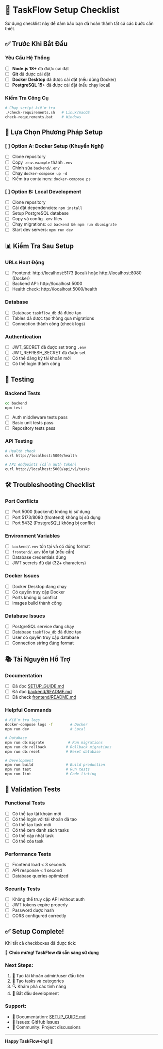 # 📝 TaskFlow Setup Checklist

Sử dụng checklist này để đảm bảo bạn đã hoàn thành tất cả các bước cần thiết.

## ✅ Trước Khi Bắt Đầu

### Yêu Cầu Hệ Thống
- [ ] **Node.js 18+** đã được cài đặt
- [ ] **Git** đã được cài đặt
- [ ] **Docker Desktop** đã được cài đặt (nếu dùng Docker)
- [ ] **PostgreSQL 15+** đã được cài đặt (nếu chạy local)

### Kiểm Tra Công Cụ
```bash
# Chạy script kiểm tra
./check-requirements.sh   # Linux/macOS
check-requirements.bat    # Windows
```

## 🚀 Lựa Chọn Phương Pháp Setup

### [ ] Option A: Docker Setup (Khuyến Nghị)
- [ ] Clone repository
- [ ] Copy `.env.example` thành `.env`
- [ ] Chỉnh sửa `backend/.env`
- [ ] Chạy `docker-compose up -d`
- [ ] Kiểm tra containers: `docker-compose ps`

### [ ] Option B: Local Development
- [ ] Clone repository
- [ ] Cài đặt dependencies: `npm install`
- [ ] Setup PostgreSQL database
- [ ] Copy và config `.env` files
- [ ] Chạy migrations: `cd backend && npm run db:migrate`
- [ ] Start dev servers: `npm run dev`

## 📊 Kiểm Tra Sau Setup

### URLs Hoạt Động
- [ ] Frontend: http://localhost:5173 (local) hoặc http://localhost:8080 (Docker)
- [ ] Backend API: http://localhost:5000
- [ ] Health check: http://localhost:5000/health

### Database
- [ ] Database `taskflow_db` đã được tạo
- [ ] Tables đã được tạo thông qua migrations
- [ ] Connection thành công (check logs)

### Authentication
- [ ] JWT_SECRET đã được set trong `.env`
- [ ] JWT_REFRESH_SECRET đã được set
- [ ] Có thể đăng ký tài khoản mới
- [ ] Có thể login thành công

## 🧪 Testing

### Backend Tests
```bash
cd backend
npm test
```
- [ ] Auth middleware tests pass
- [ ] Basic unit tests pass
- [ ] Repository tests pass

### API Testing
```bash
# Health check
curl http://localhost:5000/health

# API endpoints (cần auth token)
curl http://localhost:5000/api/v1/tasks
```

## 🛠️ Troubleshooting Checklist

### Port Conflicts
- [ ] Port 5000 (backend) không bị sử dụng
- [ ] Port 5173/8080 (frontend) không bị sử dụng
- [ ] Port 5432 (PostgreSQL) không bị conflict

### Environment Variables
- [ ] `backend/.env` tồn tại và có đúng format
- [ ] `frontend/.env` tồn tại (nếu cần)
- [ ] Database credentials đúng
- [ ] JWT secrets đủ dài (32+ characters)

### Docker Issues
- [ ] Docker Desktop đang chạy
- [ ] Có quyền truy cập Docker
- [ ] Ports không bị conflict
- [ ] Images build thành công

### Database Issues
- [ ] PostgreSQL service đang chạy
- [ ] Database `taskflow_db` đã được tạo
- [ ] User có quyền truy cập database
- [ ] Connection string đúng format

## 📚 Tài Nguyên Hỗ Trợ

### Documentation
- [ ] Đã đọc [SETUP_GUIDE.md](./SETUP_GUIDE.md)
- [ ] Đã đọc [backend/README.md](./backend/README.md)
- [ ] Đã check [frontend/README.md](./frontend/README.md)

### Helpful Commands
```bash
# Kiểm tra logs
docker-compose logs -f        # Docker
npm run dev                   # Local

# Database
npm run db:migrate           # Run migrations
npm run db:rollback         # Rollback migrations
npm run db:reset            # Reset database

# Development
npm run build               # Build production
npm run test                # Run tests
npm run lint                # Code linting
```

## 🎯 Validation Tests

### Functional Tests
- [ ] Có thể tạo tài khoản mới
- [ ] Có thể login với tài khoản đã tạo
- [ ] Có thể tạo task mới
- [ ] Có thể xem danh sách tasks
- [ ] Có thể cập nhật task
- [ ] Có thể xóa task

### Performance Tests
- [ ] Frontend load < 3 seconds
- [ ] API response < 1 second
- [ ] Database queries optimized

### Security Tests
- [ ] Không thể truy cập API without auth
- [ ] JWT tokens expire properly
- [ ] Password được hash
- [ ] CORS configured correctly

## ✅ Setup Complete!

Khi tất cả checkboxes đã được tick:

🎉 **Chúc mừng! TaskFlow đã sẵn sàng sử dụng**

### Next Steps:
1. 👤 Tạo tài khoản admin/user đầu tiên
2. 📝 Tạo tasks và categories
3. 🔍 Khám phá các tính năng
4. 🚀 Bắt đầu development

### Support:
- 📖 Documentation: [SETUP_GUIDE.md](./SETUP_GUIDE.md)
- 🐛 Issues: GitHub Issues
- 💬 Community: Project discussions

---

**Happy TaskFlow-ing! 🚀**
